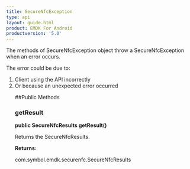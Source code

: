 ```yaml
---
title: SecureNfcException
type: api
layout: guide.html
product: EMDK For Android
productversion: '5.0'
---
```



The methods of SecureNfcException object throw a SecureNfcException when an error
 occurs.

 The error could be due to:
 <ol>
 <li>Client using the API incorrectly
 <li>Or because an unexpected error occurred

##Public Methods

### getResult

**public SecureNfcResults getResult()**

Returns the SecureNfcResults.

**Returns:**

com.symbol.emdk.securenfc.SecureNfcResults


